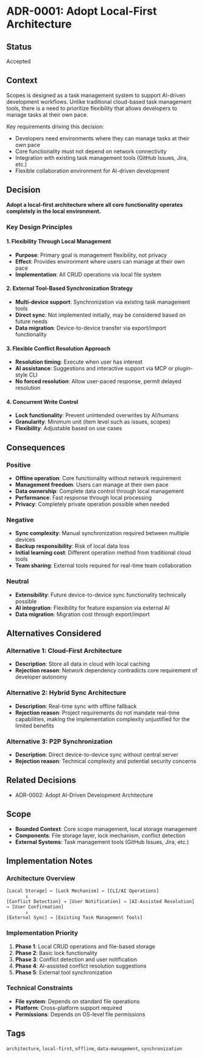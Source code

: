 # ADR-0001: Adopt Local-First Architecture

## Status

Accepted

## Context

Scopes is designed as a task management system to support AI-driven development workflows. Unlike traditional cloud-based task management tools, there is a need to prioritize flexibility that allows developers to manage tasks at their own pace.

Key requirements driving this decision:

- Developers need environments where they can manage tasks at their own pace
- Core functionality must not depend on network connectivity
- Integration with existing task management tools (GitHub Issues, Jira, etc.)
- Flexible collaboration environment for AI-driven development

## Decision

**Adopt a local-first architecture where all core functionality operates completely in the local environment.**

### Key Design Principles

#### 1. Flexibility Through Local Management

- **Purpose**: Primary goal is management flexibility, not privacy
- **Effect**: Provides environment where users can manage at their own pace
- **Implementation**: All CRUD operations via local file system

#### 2. External Tool-Based Synchronization Strategy

- **Multi-device support**: Synchronization via existing task management tools
- **Direct sync**: Not implemented initially, may be considered based on future needs
- **Data migration**: Device-to-device transfer via export/import functionality

#### 3. Flexible Conflict Resolution Approach

- **Resolution timing**: Execute when user has interest
- **AI assistance**: Suggestions and interactive support via MCP or plugin-style CLI
- **No forced resolution**: Allow user-paced response, permit delayed resolution

#### 4. Concurrent Write Control

- **Lock functionality**: Prevent unintended overwrites by AI/humans
- **Granularity**: Minimum unit (item level such as issues, scopes)
- **Flexibility**: Adjustable based on use cases

## Consequences

### Positive

- **Offline operation**: Core functionality without network requirement
- **Management freedom**: Users can manage at their own pace
- **Data ownership**: Complete data control through local management
- **Performance**: Fast response through local processing
- **Privacy**: Completely private operation possible when needed

### Negative

- **Sync complexity**: Manual synchronization required between multiple devices
- **Backup responsibility**: Risk of local data loss
- **Initial learning cost**: Different operation method from traditional cloud tools
- **Team sharing**: External tools required for real-time team collaboration

### Neutral

- **Extensibility**: Future device-to-device sync functionality technically possible
- **AI integration**: Flexibility for feature expansion via external AI
- **Data migration**: Migration cost through export/import

## Alternatives Considered

### Alternative 1: Cloud-First Architecture

- **Description**: Store all data in cloud with local caching
- **Rejection reason**: Network dependency contradicts core requirement of developer autonomy

### Alternative 2: Hybrid Sync Architecture

- **Description**: Real-time sync with offline fallback
- **Rejection reason**: Project requirements do not mandate real-time capabilities, making the implementation complexity unjustified for the limited benefits

### Alternative 3: P2P Synchronization

- **Description**: Direct device-to-device sync without central server
- **Rejection reason**: Technical complexity and potential security concerns

## Related Decisions

- ADR-0002: Adopt AI-Driven Development Architecture

## Scope

- **Bounded Context**: Core scope management, local storage management
- **Components**: File storage layer, lock mechanism, conflict detection
- **External Systems**: Task management tools (GitHub Issues, Jira, etc.)

## Implementation Notes

### Architecture Overview

```
[Local Storage] ← [Lock Mechanism] ← [CLI/AI Operations]
       ↓
[Conflict Detection] → [User Notification] → [AI-Assisted Resolution] → [User Confirmation]
       ↓
[External Sync] → [Existing Task Management Tools]
```

### Implementation Priority

1. **Phase 1**: Local CRUD operations and file-based storage
2. **Phase 2**: Basic lock functionality
3. **Phase 3**: Conflict detection and user notification
4. **Phase 4**: AI-assisted conflict resolution suggestions
5. **Phase 5**: External tool synchronization

### Technical Constraints

- **File system**: Depends on standard file operations
- **Platform**: Cross-platform support required
- **Permissions**: Depends on OS-level file permissions

## Tags

`architecture`, `local-first`, `offline`, `data-management`, `synchronization`
